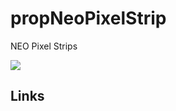 # propNeoPixelStrip
NEO Pixel Strips

![](https://github.com/topherCantrell/propNeoPixelStrip/blob/master/art/strip.jpg)

## Links


